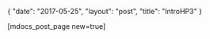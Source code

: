 {
   "date": "2017-05-25",
   "layout": "post",
   "title": "IntroHP3"
}

[mdocs_post_page new=true]
